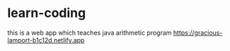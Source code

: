 # learn-coding
this is a web app which teaches java arithmetic program
https://gracious-lamport-b1c12d.netlify.app
